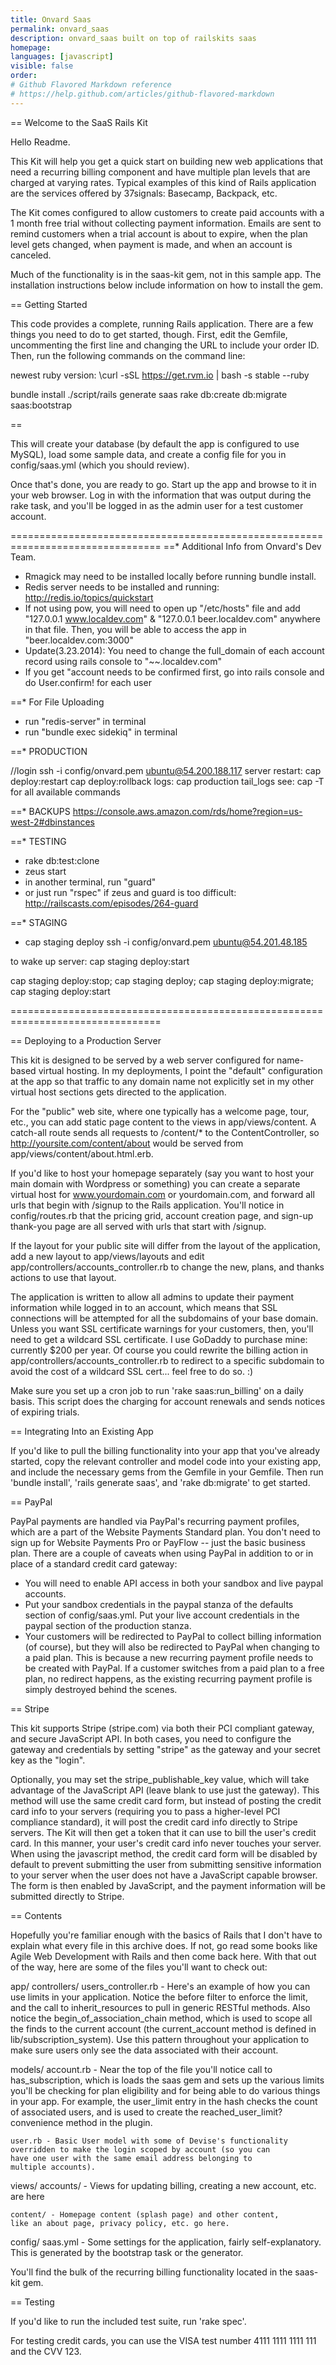 ```yaml
---
title: Onvard Saas
permalink: onvard_saas
description: onvard_saas built on top of railskits saas
homepage: 
languages: [javascript]
visible: false
order: 
# Github Flavored Markdown reference
# https://help.github.com/articles/github-flavored-markdown
---
```



== Welcome to the SaaS Rails Kit

Hello Readme.

This Kit will help you get a quick start on building new web
applications that need a recurring billing component and have
multiple plan levels that are charged at varying rates. Typical
examples of this kind of Rails application are the services
offered by 37signals: Basecamp, Backpack, etc.

The Kit comes configured to allow customers to create paid
accounts with a 1 month free trial without collecting payment
information. Emails are sent to remind customers when a trial
account is about to expire, when the plan level gets changed, when
payment is made, and when an account is canceled.

Much of the functionality is in the saas-kit gem, not in this
sample app.  The installation instructions below include information
on how to install the gem.

== Getting Started

This code provides a complete, running Rails application. There
are a few things you need to do to get started, though. First,
edit the Gemfile, uncommenting the first line and changing the URL
to include your order ID. Then, run the following commands on the
command line:

newest ruby version: \curl -sSL https://get.rvm.io | bash -s stable --ruby

bundle install
./script/rails generate saas
rake db:create db:migrate saas:bootstrap


==

This will create your database (by default the app is configured
to use MySQL), load some sample data, and create a config file for
you in config/saas.yml (which you should review).

Once that's done, you are ready to go. Start up the app and browse
to it in your web browser. Log in with the information that was
output during the rake task, and you'll be logged in as the admin
user for a test customer account.

================================================================================
==* Additional Info from Onvard's Dev Team.
* Rmagick may need to be installed locally before running bundle install.
* Redis server needs to be installed and running: http://redis.io/topics/quickstart
* If not using pow, you will need to open up "/etc/hosts" file and add "127.0.0.1 www.localdev.com" & "127.0.0.1 beer.localdev.com" anywhere in that file. Then, you will be able to access the app in "beer.localdev.com:3000"
* Update(3.23.2014): You need to change the full_domain of each account record using rails console to "~~.localdev.com" 
* If you get "account needs to be confirmed first, go into rails console and do User.confirm! for each user 

==* For File Uploading
* run "redis-server" in terminal
* run "bundle exec sidekiq" in terminal

==* PRODUCTION

//login
ssh -i config/onvard.pem ubuntu@54.200.188.117
server restart: cap deploy:restart
cap deploy:rollback
logs: cap production tail_logs 
see: cap -T for all available commands



==* BACKUPS
https://console.aws.amazon.com/rds/home?region=us-west-2#dbinstances

==* TESTING
* rake db:test:clone 
* zeus start 
* in another terminal, run "guard"
* or just run "rspec" if zeus and guard is too difficult: http://railscasts.com/episodes/264-guard


==* STAGING

* cap staging deploy
ssh -i config/onvard.pem ubuntu@54.201.48.185

to wake up server: cap staging deploy:start


cap staging deploy:stop; cap staging deploy; cap staging deploy:migrate; cap staging deploy:start

================================================================================

== Deploying to a Production Server

This kit is designed to be served by a web server configured for
name-based virtual hosting. In my deployments, I point the
"default" configuration at the app so that traffic to any domain
name not explicitly set in my other virtual host sections gets
directed to the application.

For the "public" web site, where one typically has a welcome page,
tour, etc., you can add static page content to the views in
app/views/content. A catch-all route sends all requests to
/content/* to the ContentController, so
http://yoursite.com/content/about would be served from
app/views/content/about.html.erb.  

If you'd like to host your homepage separately (say you want to
host your main domain with Wordpress or something) you can create
a separate virtual host for www.yourdomain.com or yourdomain.com,
and forward all urls that begin with /signup to the Rails
application. You'll notice in config/routes.rb that the pricing
grid, account creation page, and sign-up thank-you page are all
served with urls that start with /signup. 

If the layout for your public site will differ from the layout of
the application, add a new layout to app/views/layouts and edit
app/controllers/accounts_controller.rb to change the new, plans,
and thanks actions to use that layout.

The application is written to allow all admins to update their
payment information while logged in to an account, which means
that SSL connections will be attempted for all the subdomains of
your base domain. Unless you want SSL certificate warnings for
your customers, then, you'll need to get a wildcard SSL
certificate. I use GoDaddy to purchase mine: currently $200 per
year. Of course you could rewrite the billing action in
app/controllers/accounts_controller.rb to redirect to a specific
subdomain to avoid the cost of a wildcard SSL cert... feel free to
do so. :)

<!-- TODO-->
Make sure you set up a cron job to run 'rake saas:run_billing' on a
daily basis. This script does the charging for account renewals
and sends notices of expiring trials.

== Integrating Into an Existing App

If you'd like to pull the billing functionality into your app that
you've already started, copy the relevant controller and model code
into your existing app, and include the necessary gems from the Gemfile
in your Gemfile. Then run 'bundle install', 'rails generate saas',
and 'rake db:migrate' to get started.  

== PayPal

PayPal payments are handled via PayPal's recurring payment profiles,
which are a part of the Website Payments Standard plan. You don't
need to sign up for Website Payments Pro or PayFlow -- just the
basic business plan. There are a couple of caveats when using PayPal
in addition to or in place of a standard credit card gateway:
 - You will need to enable API access in both your sandbox and
   live paypal accounts.
 - Put your sandbox credentials in the paypal stanza of the defaults
   section of config/saas.yml.  Put your live account credentials
   in the paypal section of the production stanza.
 - Your customers will be redirected to PayPal to collect billing
   information (of course), but they will also be redirected to
   PayPal when changing to a paid plan.  This is because a new
   recurring payment profile needs to be created with PayPal.  If a
   customer switches from a paid plan to a free plan, no redirect
   happens, as the existing recurring payment profile is simply
   destroyed behind the scenes.

== Stripe

This kit supports Stripe (stripe.com) via both their PCI compliant
gateway, and secure JavaScript API. In both cases, you need to
configure the gateway and credentials by setting "stripe" as the
gateway and your secret key as the "login".

Optionally, you may set the stripe_publishable_key value, which will
take advantage of the JavaScript API (leave blank to use just the
gateway). This method will use the same credit card form, but instead
of posting the credit card info to your servers (requiring you to
pass a higher-level PCI compliance standard), it will post the credit
card info directly to Stripe servers.  The Kit will then get a token
that it can use to bill the user's credit card.  In this manner, your
user's credit card info never touches your server.  When using the
javascript method, the credit card form will be disabled by default to
prevent submitting the user from submitting sensitive information to
your server when the user does not have a JavaScript capable browser.
The form is then enabled by JavaScript, and the payment information
will be submitted directly to Stripe.

== Contents

Hopefully you're familiar enough with the basics of Rails that I
don't have to explain what every file in this archive does. If
not, go read some books like Agile Web Development with Rails and
then come back here. With that out of the way, here are some of
the files you'll want to check out:

app/
  controllers/
    users_controller.rb - Here's an example of how you can use
    limits in your application. Notice the before filter to
    enforce the limit, and the call to inherit_resources to pull
    in generic RESTful methods. Also notice the
    begin_of_association_chain method, which is used to scope all
    the finds to the current account (the current_account method
    is defined in lib/subscription_system). Use this pattern
    throughout your application to make sure users only see the
    data associated with their account.

  models/
    account.rb - Near the top of the file you'll notice call to
    has_subscription, which is loads the saas gem and sets up the
    various limits you'll be checking for plan eligibility and for
    being able to do various things in your app. For example, the
    user_limit entry in the hash checks the count of associated
    users, and is used to create the reached_user_limit?
    convenience method in the plugin.
    
    user.rb - Basic User model with some of Devise's functionality
    overridden to make the login scoped by account (so you can
    have one user with the same email address belonging to
    multiple accounts).
    
  views/
    accounts/ - Views for updating billing, creating a new
    account, etc. are here
    
    content/ - Homepage content (splash page) and other content,
    like an about page, privacy policy, etc. go here.

config/
  saas.yml - Some settings for the application, fairly
  self-explanatory.  This is generated by the bootstrap task or
  the generator.
  
You'll find the bulk of the recurring billing functionality located
in the saas-kit gem.
  
== Testing

If you'd like to run the included test suite, run 'rake spec'.

For testing credit cards, you can use the VISA test number 4111
1111 1111 111 and the CVV 123.
